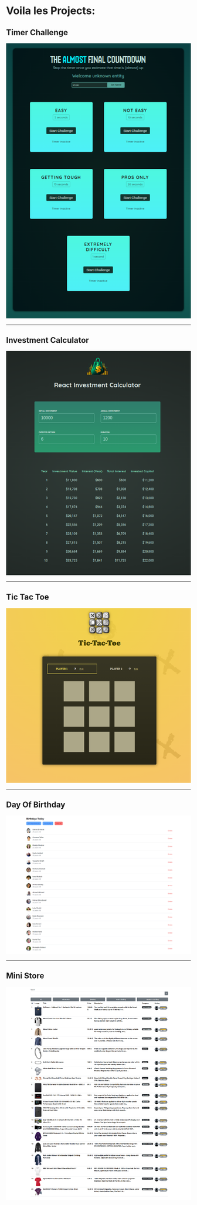 # Voila les Projects:

## Timer Challenge

![Timer Challenge](/timer_challenge/public/assets/image/timerchallege.png)

<hr>

## Investment Calculator

![Investment Calculator](/investment_calculator/public/assets/image/investmentcalculator.png)

<hr>

## Tic Tac Toe

![Tic Tac Toe](/tic_tac_toe/public/assets/image/tictactoe.png)

<hr>

## Day Of Birthday

![Day Of Birthday](/day_of_birthday/public/assets/image/birthday.png)

<hr>

## Mini Store

![Mini Store](/mini_store/public/assets/image/allProducts.png)

